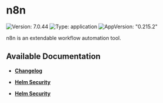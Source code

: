 # n8n

![Version: 7.0.44](https://img.shields.io/badge/Version-7.0.44-informational?style=flat-square) ![Type: application](https://img.shields.io/badge/Type-application-informational?style=flat-square) ![AppVersion: "0.215.2"](https://img.shields.io/badge/AppVersion-"0.215.2"-informational?style=flat-square)

n8n is an extendable workflow automation tool.

## Available Documentation

- [**Changelog**](CHANGELOG)

- [**Helm Security**](container-security)

- [**Helm Security**](helm-security)

